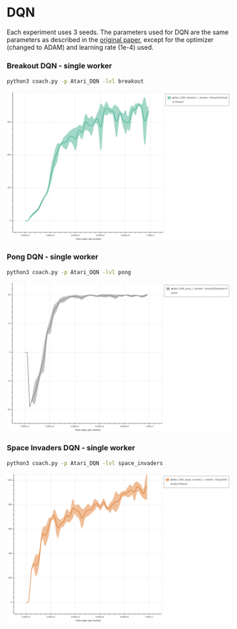 # DQN

Each experiment uses 3 seeds.
The parameters used for DQN are the same parameters as described in the [original paper](https://www.cs.toronto.edu/~vmnih/docs/dqn.pdf), except for the optimizer (changed to ADAM) and learning rate (1e-4) used.

### Breakout DQN - single worker

```bash
python3 coach.py -p Atari_DQN -lvl breakout
```

<img src="breakout_dqn.png" alt="Breakout DQN" width="800"/>

### Pong DQN - single worker

```bash
python3 coach.py -p Atari_DQN -lvl pong
```

<img src="pong_dqn.png" alt="Pong DQN" width="800"/>

### Space Invaders DQN - single worker

```bash
python3 coach.py -p Atari_DQN -lvl space_invaders
```

<img src="space_invaders_dqn.png" alt="Space Invaders DQN" width="800"/>


